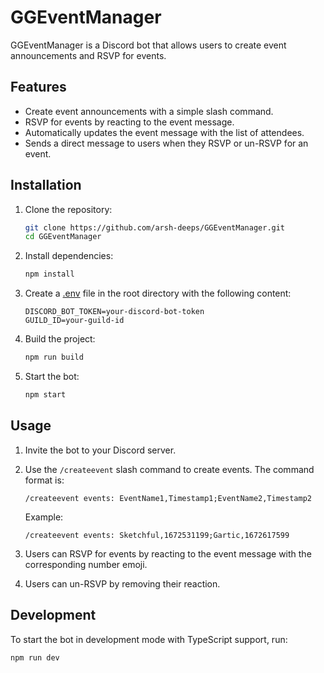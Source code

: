 # GGEventManager

GGEventManager is a Discord bot that allows users to create event announcements and RSVP for events.

## Features

- Create event announcements with a simple slash command.
- RSVP for events by reacting to the event message.
- Automatically updates the event message with the list of attendees.
- Sends a direct message to users when they RSVP or un-RSVP for an event.

## Installation

1. Clone the repository:
    ```sh
    git clone https://github.com/arsh-deeps/GGEventManager.git
    cd GGEventManager
    ```

2. Install dependencies:
    ```sh
    npm install
    ```

3. Create a [.env](http://_vscodecontentref_/0) file in the root directory with the following content:
    ```env
    DISCORD_BOT_TOKEN=your-discord-bot-token
    GUILD_ID=your-guild-id
    ```

4. Build the project:
    ```sh
    npm run build
    ```

5. Start the bot:
    ```sh
    npm start
    ```

## Usage

1. Invite the bot to your Discord server.
2. Use the `/createevent` slash command to create events. The command format is:
    ```
    /createevent events: EventName1,Timestamp1;EventName2,Timestamp2
    ```
    Example:
    ```
    /createevent events: Sketchful,1672531199;Gartic,1672617599
    ```

3. Users can RSVP for events by reacting to the event message with the corresponding number emoji.
4. Users can un-RSVP by removing their reaction.

## Development

To start the bot in development mode with TypeScript support, run:
```sh
npm run dev